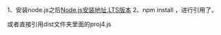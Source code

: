 
1、安装node.js之后[Node.js安装地址,LTS版本](https://nodejs.org/en)
2、npm install ，进行引用了。

或者直接引用dist文件夹里面的proj4.js
